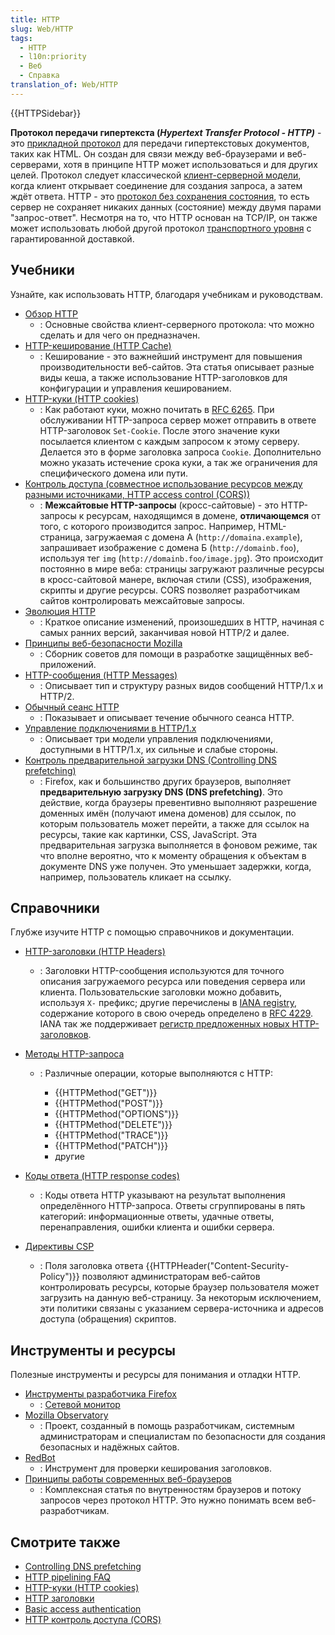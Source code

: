 ```yaml
---
title: HTTP
slug: Web/HTTP
tags:
  - HTTP
  - l10n:priority
  - Веб
  - Справка
translation_of: Web/HTTP
---
```


{{HTTPSidebar}}

**Протокол передачи гипертекста (_Hypertext Transfer Protocol - HTTP)_** - это [прикладной протокол](https://ru.wikipedia.org/wiki/%D0%9F%D1%80%D0%BE%D1%82%D0%BE%D0%BA%D0%BE%D0%BB%D1%8B_%D0%BF%D1%80%D0%B8%D0%BA%D0%BB%D0%B0%D0%B4%D0%BD%D0%BE%D0%B3%D0%BE_%D1%83%D1%80%D0%BE%D0%B2%D0%BD%D1%8F) для передачи гипертекстовых документов, таких как HTML. Он создан для связи между веб-браузерами и веб-серверами, хотя в принципе HTTP может использоваться и для других целей. Протокол следует классической [клиент-серверной модели](https://ru.wikipedia.org/wiki/%D0%9A%D0%BB%D0%B8%D0%B5%D0%BD%D1%82-%D1%81%D0%B5%D1%80%D0%B2%D0%B5%D1%80), когда клиент открывает соединение для создания запроса, а затем ждёт ответа. HTTP - это [протокол без сохранения состояния](https://ru.wikipedia.org/wiki/%D0%9F%D1%80%D0%BE%D1%82%D0%BE%D0%BA%D0%BE%D0%BB_%D0%B1%D0%B5%D0%B7_%D1%81%D0%BE%D1%85%D1%80%D0%B0%D0%BD%D0%B5%D0%BD%D0%B8%D1%8F_%D1%81%D0%BE%D1%81%D1%82%D0%BE%D1%8F%D0%BD%D0%B8%D1%8F), то есть сервер не сохраняет никаких данных (состояние) между двумя парами "запрос-ответ". Несмотря на то, что HTTP основан на TCP/IP, он также может использовать любой другой протокол [транспортного уровня](https://ru.wikipedia.org/wiki/%D0%A2%D1%80%D0%B0%D0%BD%D1%81%D0%BF%D0%BE%D1%80%D1%82%D0%BD%D1%8B%D0%B9_%D1%83%D1%80%D0%BE%D0%B2%D0%B5%D0%BD%D1%8C) с гарантированной доставкой.

## Учебники

Узнайте, как использовать HTTP, благодаря учебникам и руководствам.

- [Обзор HTTP](/ru/docs/Web/HTTP/Overview)
  - : Основные свойства клиент-серверного протокола: что можно сделать и для чего он предназначен.
- [HTTP-кеширование (HTTP Cache)](/ru/docs/Web/HTTP/Caching)
  - : Кеширование - это важнейший инструмент для повышения производительности веб-сайтов. Эта статья описывает разные виды кеша, а также использование HTTP-заголовков для конфигурации и управления кешированием.
- [HTTP-куки (HTTP cookies)](/ru/docs/Web/HTTP/Cookies)
  - : Как работают куки, можно почитать в [RFC 6265](https://tools.ietf.org/html/rfc6265). При обслуживании HTTP-запроса сервер может отправить в ответе HTTP-заголовок `Set-Cookie`. После этого значение куки посылается клиентом с каждым запросом к этому серверу. Делается это в форме заголовка запроса `Cookie`. Дополнительно можно указать истечение срока куки, а так же ограничения для специфического домена или пути.
- [Контроль доступа (совместное использование ресурсов между разными источниками, HTTP access control (CORS))](/ru/docs/Web/HTTP/CORS)
  - : **Межсайтовые HTTP-запросы** (кросс-сайтовые) - это HTTP-запросы к ресурсам, находящимся в домене, **отличающемся** от того, с которого производится запрос. Например, HTML-страница, загружаемая с домена А (`http://domaina.example`), запрашивает изображение с домена Б (`http://domainb.foo`), используя тег `img` (`http://domainb.foo/image.jpg`). Это происходит постоянно в мире веба: страницы загружают различные ресурсы в кросс-сайтовой манере, включая стили (CSS), изображения, скрипты и другие ресурсы. CORS позволяет разработчикам сайтов контролировать межсайтовые запросы.
- [Эволюция HTTP](/ru/docs/Web/HTTP/Basics_of_HTTP/Evolution_of_HTTP)
  - : Краткое описание изменений, произошедших в HTTP, начиная с самых ранних версий, заканчивая новой HTTP/2 и далее.
- [Принципы веб-безопасности Mozilla](https://wiki.mozilla.org/Security/Guidelines/Web_Security)
  - : Сборник советов для помощи в разработке защищённых веб-приложений.
- [HTTP-сообщения (HTTP Messages)](/ru/docs/Web/HTTP/Messages)
  - : Описывает тип и структуру разных видов сообщений HTTP/1.x и HTTP/2.
- [Обычный сеанс HTTP](/ru/docs/Web/HTTP/Session)
  - : Показывает и описывает течение обычного сеанса HTTP.
- [Управление подключениями в HTTP/1.x](/ru/docs/Web/HTTP/Connection_management_in_HTTP_1.x)
  - : Описывает три модели управления подключениями, доступными в HTTP/1.x, их сильные и слабые стороны.
- [Контроль предварительной загрузки DNS (Controlling DNS prefetching)](/ru/docs/Web/HTTP/Controlling_DNS_prefetching)
  - : Firefox, как и большинство других браузеров, выполняет **предварительную загрузку DNS (DNS prefetching)**. Это действие, когда браузеры превентивно выполняют разрешение доменных имён (получают имена доменов) для ссылок, по которым пользователь может перейти, а также для ссылок на ресурсы, такие как картинки, CSS, JavaScript. Эта предварительная загрузка выполняется в фоновом режиме, так что вполне вероятно, что к моменту обращения к объектам в документе DNS уже получен. Это уменьшает задержки, когда, например, пользователь кликает на ссылку.

## Справочники

Глубже изучите HTTP с помощью справочников и документации.

- [HTTP-заголовки (HTTP Headers)](/ru/docs/Web/HTTP/Headers)
  - : Заголовки HTTP-сообщения используются для точного описания загружаемого ресурса или поведения сервера или клиента. Пользовательские заголовки можно добавить, используя `X-` префикс; другие перечислены в [IANA registry](http://www.iana.org/assignments/message-headers/perm-headers.html), содержание которого в свою очередь определено в [RFC 4229](http://tools.ietf.org/html/rfc4229). IANA так же поддерживает [регистр предложенных новых HTTP-заголовков](http://www.iana.org/assignments/message-headers/prov-headers.html).
- [Методы HTTP-запроса](/ru/docs/Web/HTTP/Methods)

  - : Различные операции, которые выполняются с HTTP:

    - {{HTTPMethod("GET")}}
    - {{HTTPMethod("POST")}}
    - {{HTTPMethod("OPTIONS")}}
    - {{HTTPMethod("DELETE")}}
    - {{HTTPMethod("TRACE")}}
    - {{HTTPMethod("PATCH")}}
    - другие

- [Коды ответа (HTTP response codes)](/ru/docs/Web/HTTP/Status)
  - : Коды ответа HTTP указывают на результат выполнения определённого HTTP-запроса. Ответы сгруппированы в пять категорий: информационные ответы, удачные ответы, перенаправления, ошибки клиента и ошибки сервера.
- [Директивы CSP](/ru/docs/Web/HTTP/Headers/Content-Security-Policy)
  - : Поля заголовка ответа {{HTTPHeader("Content-Security-Policy")}} позволяют администраторам веб-сайтов контролировать ресурсы, которые браузер пользователя может загрузить на данную веб-страницу. За некоторым исключением, эти политики связаны с указанием сервера-источника и адресов доступа (обращения) скриптов.

## Инструменты и ресурсы

Полезные инструменты и ресурсы для понимания и отладки HTTP.

- [Инструменты разработчика Firefox](/ru/docs/Tools)
  - : [Сетевой монитор](/ru/docs/Tools/Network_Monitor)
- [Mozilla Observatory](https://observatory.mozilla.org/)
  - : Проект, созданный в помощь разработчикам, системным администраторам и специалистам по безопасности для создания безопасных и надёжных сайтов.
- [RedBot](https://redbot.org/)
  - : Инструмент для проверки кеширования заголовков.
- [Принципы работы современных веб-браузеров](http://www.html5rocks.com/ru/tutorials/internals/howbrowserswork/)
  - : Комплексная статья по внутренностям браузеров и потоку запросов через протокол HTTP. Это нужно понимать всем веб-разработчикам.

## Смотрите также

- [Controlling DNS prefetching](/En/Controlling_DNS_prefetching)
- [HTTP pipelining FAQ](/en/HTTP_Pipelining_FAQ)
- [HTTP-куки (HTTP cookies)](/ru/docs/Web/HTTP/Cookies)
- [HTTP заголовки](/ru/docs/Web/HTTP/Headers)
- [Basic access authentication](/ru/docs/HTTP/Basic_access_authentication)
- [HTTP контроль доступа (CORS)](/ru/docs/Web/HTTP/CORS)
